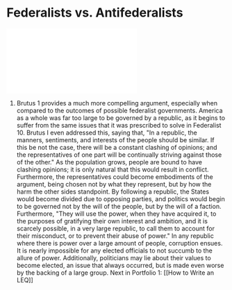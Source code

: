 # Federalists vs. Antifederalists
![Federalist vs. Antifederalists.pdf](Federalist%20vs.%20Antifederalists.pdf)
1. Brutus 1 provides a much more compelling argument, especially when compared to the outcomes of possible federalist governments. America as a whole was far too large to be governed by a republic, as it begins to suffer from the same issues that it was prescribed to solve in Federalist 10. Brutus I even addressed this, saying that, "In a republic, the manners, sentiments, and interests of the people should be similar. If this be not the case, there will be a constant clashing of opinions; and the representatives of one part will be continually striving against those of the other." As the population grows, people are bound to have clashing opinions; it is only natural that this would result in conflict. Furthermore, the representatives could become embodiments of the argument, being chosen not by what they represent, but by how the harm the other sides standpoint. By following a republic, the States would become divided due to opposing parties, and politics would begin to be governed not by the will of the people, but by the will of a faction. Furthermore, "They will use the power, when they have acquired it, to the purposes of gratifying their own interest and ambition, and it is scarcely possible, in a very large republic, to call them to account for their misconduct, or to prevent their abuse of power." In any republic where there is power over a large amount of people, corruption ensues. It is nearly impossible for any elected officials to not succumb to the allure of power. Additionally, politicians may lie about their values to become elected, an issue that always occurred, but is made even worse by the backing of a large group.
Next in Portfolio 1: [[How to Write an LEQ]]